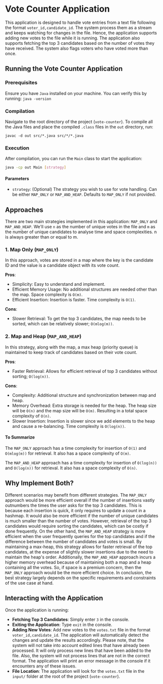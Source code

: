 # Vote Counter Application

This application is designed to handle vote entries from a text file following the format ```voter_id,candidate_id```. The system process them as a stream and keeps watching for changes in the file. Hence, the application supports adding new votes to the file while it is running. The application also supports fetching the top 3 candidates based on the number of votes they have received. The system also flags voters who have voted more than once.

## Running the Vote Counter Application

### Prerequisites

Ensure you have `Java` installed on your machine. You can verify this by running: ```java -version```

### Compilation

Navigate to the root directory of the project (`vote-counter`). To compile all the Java files and place the compiled `.class` files in the `out` directory, run:

```javac -d out src/*.java src/*/*.java```

### Execution

After compilation, you can run the `Main` class to start the application:

```bash
java -cp out Main [strategy]
```

#### Parameters

- `strategy`: (Optional) The strategy you wish to use for vote handling. Can be either `MAP_ONLY` or `MAP_AND_HEAP`. Defaults to `MAP_ONLY` if not provided.

## Approaches

There are two main strategies implemented in this application: `MAP_ONLY` and `MAP_AND_HEAP`. We'll use `n` as the number of unique votes in the file and `m` as the number of unique candidates to analyse time and space complexities. n is always greater than or equal to m.

### 1. Map Only (`MAP_ONLY`)

In this approach, votes are stored in a map where the key is the candidate ID and the value is a candidate object with its vote count.

**Pros**:

- Simplicity: Easy to understand and implement.
- Efficient Memory Usage: No additional structures are needed other than the map. Space complexity is `O(m)`.
- Efficient Insertion: Insertion is faster. Time complexity is `O(1)`.

**Cons**:

- Slower Retrieval: To get the top 3 candidates, the map needs to be sorted, which can be relatively slower; `O(mlog(m))`.

### 2. Map and Heap (`MAP_AND_HEAP`)

In this strategy, along with the map, a max heap (priority queue) is maintained to keep track of candidates based on their vote count.

**Pros**:

- Faster Retrieval: Allows for efficient retrieval of top 3 candidates without sorting; `O(log(n))`.
  
**Cons**:

- Complexity: Additional structure and synchronization between map and heap.
- Memory Overhead: Extra storage is needed for the heap. The heap size will be `O(n)` and the map size will be `O(m)`. Resulting in a total space complexity of `O(n)`.
- Slower Insertion: Insertion is slower since we add elements to the heap and cause a re-balancing. Time complexity is `O(log(n))`.

#### To Summarize

The `MAP_ONLY` approach has a time complexity for insertion of `O(1)` and `O(mlog(m))` for retrieval. It also has a space complexity of `O(m)`.

The `MAP_AND_HEAP` approach has a time complexity for insertion of `O(log(n))` and `O(log(n))` for retrieval. It also has a space complexity of `O(n)`.

## Why Implement Both?

Different scenarios may benefit from different strategies. The `MAP_ONLY` approach would be more efficient overall if the number of insertions vastly outnumbers the times the user asks for the top 3 candidates. This is because each insertion is quick, it only requires to update a count in a hashmap. It would also be more efficient if the number of unique candidates is much smaller than the number of votes. However, retrieval of the top 3 candidates would require sorting the candidates, which can be costly if done frequently. On the other hand, the `MAP_AND_HEAP` strategy is more efficient when the user frequently queries for the top candidates and if the difference between the number of candidates and votes is small. By maintaining a max-heap, this strategy allows for faster retrieval of the top candidates, at the expense of slightly slower insertions due to the need to maintain the heap's order. Additionally, the `MAP_AND_HEAP` approach incurs a higher memory overhead because of maintaining both a map and a heap containing all the votes. So, if space is a premium concern, then the `MAP_ONLY` approach would be the more efficient choice. In conclusion, the best strategy largely depends on the specific requirements and constraints of the use case at hand.

## Interacting with the Application

Once the application is running:

- **Fetching Top 3 Candidates**: Simply enter `3` in the console.
- **Exiting the Application**: Type `exit` in the console.
- **Adding New Votes**: Add new votes to the `votes.txt` file in the format `voter_id,candidate_id`. The application will automatically detect the changes and update the results accordingly. Please note, that the system will not take into account edited lines that have already been processed. It will only process new lines that have been added to the file. Also, the system will not process lines that are not in the correct format. The application will print an error message in the console if it encounters any of these issues.
- **File Location**: The application will look for the `votes.txt` file in the `input/` folder at the root of the project (`vote-counter`).